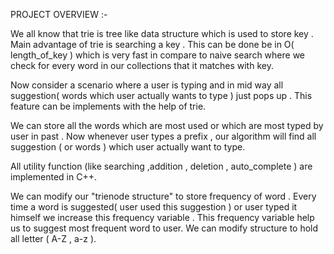 PROJECT OVERVIEW :-

We all know that trie is tree like data structure which is used to store key . Main advantage of trie is searching a key . This can be done be in O( length_of_key ) which is very fast in compare to naive search where we check for every word in our collections that it matches with key.

Now consider a scenario where a user is typing and in mid way all suggestion( words which user actually wants to type ) just pops up . This feature can be implements with the help of trie.

We can store all the words which are most used or which are most typed by user in past . Now whenever user types a prefix , our algorithm will find all suggestion ( or words ) which user actually want to type.

All utility function (like searching ,addition , deletion , auto_complete ) are implemented in C++.

We can modify our "trienode structure" to store frequency of word . Every time a word is suggested( user used this suggestion ) or user typed it himself we increase this frequency variable . This frequency variable help us to suggest most frequent word to user. We can modify structure to hold all letter ( A-Z , a-z ).

